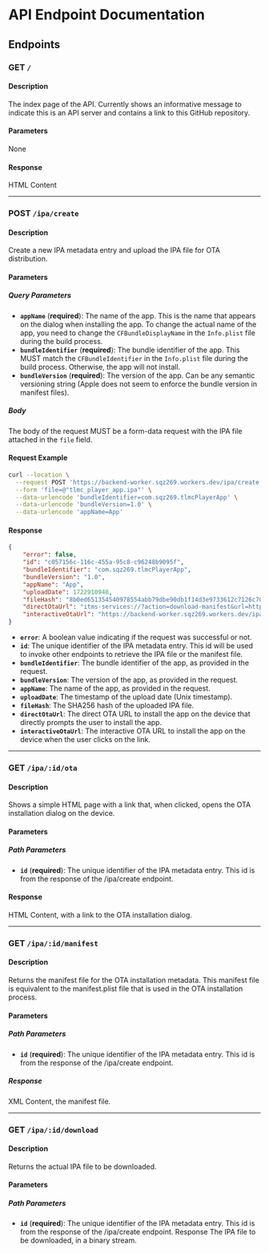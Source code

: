 # API Endpoint Documentation

## Endpoints

### **GET** `/`

#### Description

The index page of the API. Currently shows an informative message to indicate this is an API server and contains a link to this GitHub repository.

#### Parameters

None

#### Response

HTML Content

---

### **POST** `/ipa/create`

#### Description

Create a new IPA metadata entry and upload the IPA file for OTA distribution.

#### Parameters

##### Query Parameters

- **`appName`** (**required**): The name of the app. This is the name that appears on the dialog when installing the app. To change the actual name of the app, you need to change the `CFBundleDisplayName` in the `Info.plist` file during the build process.
- **`bundleIdentifier`** (**required**): The bundle identifier of the app. This MUST match the `CFBundleIdentifier` in the `Info.plist` file during the build process. Otherwise, the app will not install.
- **`bundleVersion`** (**required**): The version of the app. Can be any semantic versioning string (Apple does not seem to enforce the bundle version in manifest files).

##### Body

The body of the request MUST be a form-data request with the IPA file attached in the `file` field.

#### Request Example

```bash
curl --location \
  --request POST 'https://backend-worker.sqz269.workers.dev/ipa/create' \
  --form 'file=@"tlmc_player_app.ipa"' \
  --data-urlencode 'bundleIdentifier=com.sqz269.tlmcPlayerApp' \
  --data-urlencode 'bundleVersion=1.0' \
  --data-urlencode 'appName=App'
```

#### Response

```json
{
    "error": false,
    "id": "c057156c-116c-455a-95c8-c96248b9095f",
    "bundleIdentifier": "com.sqz269.tlmcPlayerApp",
    "bundleVersion": "1.0",
    "appName": "App",
    "uploadDate": 1722910948,
    "fileHash": "8b0ed651354540978554abb79dbe90db1f14d3e9733612c7126c7065625def0a",
    "directOtaUrl": "itms-services://?action=download-manifest&url=https://backend-worker.sqz269.workers.dev/ipa/c057156c-116c-455a-95c8-c96248b9095f/manifest",
    "interactiveOtaUrl": "https://backend-worker.sqz269.workers.dev/ipa/c057156c-116c-455a-95c8-c96248b9095f/ota"
}
```

- **`error`**: A boolean value indicating if the request was successful or not.
- **`id`**: The unique identifier of the IPA metadata entry. This id will be used to invoke other endpoints to retrieve the IPA file or the manifest file.
- **`bundleIdentifier`**: The bundle identifier of the app, as provided in the request.
- **`bundleVersion`**: The version of the app, as provided in the request.
- **`appName`**: The name of the app, as provided in the request.
- **`uploadDate`**: The timestamp of the upload date (Unix timestamp).
- **`fileHash`**: The SHA256 hash of the uploaded IPA file.
- **`directOtaUrl`**: The direct OTA URL to install the app on the device that directly prompts  the user to install the app.
- **`interactiveOtaUrl`**: The interactive OTA URL to install the app on the device when the user clicks on the link.

---

### **GET** `/ipa/:id/ota`

#### Description

Shows a simple HTML page with a link that, when clicked, opens the OTA installation dialog on the device.

#### Parameters

##### Path Parameters

- **`id`** (**required**): The unique identifier of the IPA metadata entry. This id is from the response of the /ipa/create endpoint.

#### Response

HTML Content, with a link to the OTA installation dialog.

---

### **GET** `/ipa/:id/manifest`

#### Description

Returns the manifest file for the OTA installation metadata. This manifest file is equivalent to the manifest.plist file that is used in the OTA installation process.

#### Parameters

##### Path Parameters

- **`id`** (**required**): The unique identifier of the IPA metadata entry. This id is from the response of the /ipa/create endpoint.

##### Response

XML Content, the manifest file.

---

### **GET** `/ipa/:id/download`

#### Description

Returns the actual IPA file to be downloaded.

#### Parameters

##### Path Parameters

- **`id`** (**required**): The unique identifier of the IPA metadata entry. This id is from the response of the /ipa/create endpoint.
Response
The IPA file to be downloaded, in a binary stream.
